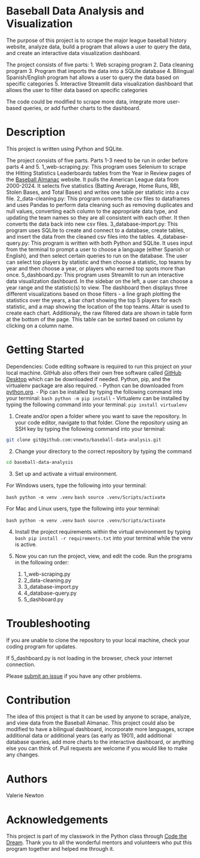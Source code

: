 # Baseball Data Analysis and Visualization
The purpose of this project is to scrape the major league baseball history website, analyze data, build a program that allows a user to query the data, and create an interactive data visualization dashboard.

The project consists of five parts:
    1. Web scraping program
    2. Data cleaning program
    3. Program that imports the data into a SQLite database
    4. Bilingual Spanish/English program hat allows a user to query the data based on specific categories
    5. Interactive Streamlit data visualization dashboard that allows the user to filter data based on specific categories

The code could be modified to scrape more data, integrate more user-based queries, or add further charts to the dashboard.


# Description
This project is written using Python and SQLite.

The project consists of five parts. Parts 1-3 need to be run in order before parts 4 and 5.
    1_web-scraping.py: 
        This program uses Selenium to scrape the Hitting Statistics Leaderboards tables from the Year in Review pages of the [Baseball Almanac](https://www.baseball-almanac.com/yearmenu.shtml) website. It pulls the American League data from 2000-2024. It selects five statistics (Batting Average, Home Runs, RBI, Stolen Bases, and Total Bases) and writes one table per statistic into a csv file.
    2_data-cleaning.py:
        This program converts the csv files to dataframes and uses Pandas to perform data cleaning such as removing duplicates and null values, converting each column to the appropriate data type, and updating the team names so they are all consistent with each other. It then converts the data back into new csv files.
    3_database-import.py:
        This program uses SQLite to create and connect to a database, create tables, and insert the data from the cleaned csv files into the tables.
    4_database-query.py:
        This program is written with both Python and SQLite. It uses input from the terminal to prompt a user to choose a language (either Spanish or English), and then select certain queries to run on the database. The user can select top players by statistic and then choose a statistic, top teams by year and then choose a year, or players who earned top spots more than once.
    5_dashboard.py:
        This program uses Streamlit to run an interactive data visualization dashboard. In the sidebar on the left, a user can choose a year range and the statistic(s) to view. The dashboard then displays three different visualizations based on those filters - a line graph plotting the statistics over the years, a bar chart showing the top 5 players for each statistic, and a map showing the location of the top teams. Altair is used to create each chart. Additionaly, the raw filtered data are shown in table form at the bottom of the page. This table can be sorted based on column by clicking on a column name.


# Getting Started
Dependencies: Code editing software is required to run this project on your local machine. GitHub also offers their own free software called [GitHub Desktop](https://github.com/apps/desktop) which can be downloaded if needed. Python, pip, and the virtualenv package are also required. 
    - Python can be downloaded from [python.org](https://www.python.org/downloads/). 
    - Pip can be installed by typing the following command into your terminal: ```bash python -m pip install```
    - Virtualenv can be installed by typing the following command into your terminal: ```pip install virtualenv```

1. Create and/or open a folder where you want to save the repository. In your code editor, navigate to that folder. Clone the repository using an SSH key by typing the following command into your terminal: 
```bash
git clone git@github.com:vnewto/baseball-data-analysis.git
```
2. Change your directory to the correct repository by typing the command 

```bash
cd baseball-data-analysis 
```
3. Set up and activate a virtual environment.

For Windows users, type the following into your terminal:

```bash python -m venv .venv```
```bash source .venv/Scripts/activate```

For Mac and Linux users, type the following into your terminal:

```bash python -m venv .venv```
```bash source .venv/Scripts/activate```

4. Install the project requirements within the virtual environment by typing ```bash pip install -r requirements.txt``` into your terminal while the venv is active.

5. Now you can run the project, view, and edit the code. Run the programs in the following order:
    1. 1_web-scraping.py
    2. 2_data-cleaning.py
    3. 3_database-import.py
    4. 4_database-query.py
    5. 5_dashboard.py


# Troubleshooting
If you are unable to clone the repository to your local machine, check your coding program for updates.

If 5_dashboard.py is not loading in the browser, check your internet connection. 

Please [submit an issue](https://github.com/vnewto/baseball-data-analysis/issues) if you have any other problems.


# Contribution
The idea of this project is that it can be used by anyone to scrape, analyze, and view data from the Baseball Almanac. This project could also be modified to have a bilingual dashboard, incorporate more languages, scrape additional data or additional years (as early as 1901), add additional database queries, add more charts to the interactive dashboard, or anything else you can think of. Pull requests are welcome if you would like to make any changes.


# Authors
Valerie Newton


# Acknowledgements
This project is part of my classwork in the Python class through [Code the Dream](https://codethedream.org/). Thank you to all the wonderful mentors and volunteers who put this program together and helped me through it. 
